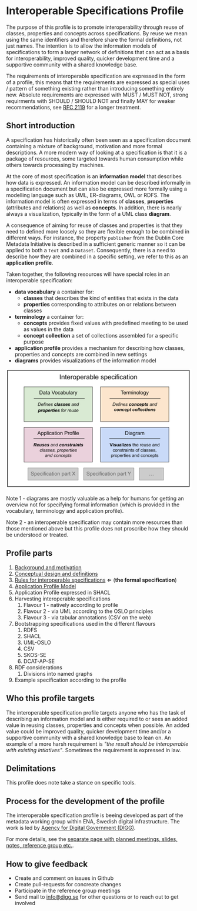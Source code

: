 # Interoperable Specifications Profile

The purpose of this profile is to promote interoperability through reuse of classes, properties and concepts across specifications. By reuse we mean using the same identifiers and therefore share the formal definitions, not just names. The intention is to allow the information models of specifications to form a larger network of definitions that can act as a basis for interoperability, improved quality, quicker development time and a supportive community with a shared knowledge base. 

The requirements of interoperable specification are expressed in the form of a profile, this means that the requirements are expressed as special uses / pattern of something existing rather than introducing something entirely new. Absolute requirements are expressed with MUST / MUST NOT, strong requirments with SHOULD / SHOULD NOT and finally MAY for weaker recommendations, see [RFC 2119](https://www.ietf.org/rfc/rfc2119.txt) for a longer treatment.

## Short introduction

A specification has historically often been seen as a specification document containing a mixture of background, motivation and more formal descriptions. A more modern way of looking at a specification is that it is a package of resources, some targeted towards human consumption while others towards processing by machines.

At the core of most specification is an **information model** that describes how data is expressed. An information model can be described informally in a specification document but can also be expressed more formally using a modelling language such as UML, ER-diagrams, OWL or RDFS. The information model is often expressed in terms of **classes**, **properties** (attributes and relations) as well as **concepts**. In addition, there is nearly always a visualization, typically in the form of a UML class **diagram**.

A consequence of aiming for reuse of classes and properties is that they need to defined more loosely so they are flexible enough to be combined in different ways. For instance, the property `publisher` from the Dublin Core Metadata Initiative is described in a sufficient generic manner so it can be applied to both a `Text` and a `Dataset`. Consequently, there is a need to describe how they are combined in a specific setting, we refer to this as an **application profile**.

Taken together, the following resources will have special roles in an interoperable specification:

* **data vocabulary** a container for:
    * **classes** that describes the kind of entities that exists in the data
    * **properties** corresponding to attributes on or relations between classes 
* **terminology** a container for:
    * **concepts** provides fixed values with predefined meeting to be used as values in the data
    * **concept collection** a set of collections assembled for a specific purpose
* **application profile** provides a mechanism for describing how classes, properties and concepts are combined in new settings
* **diagrams** provides visualizations of the information model

<img src="docs/pics/interoperable_specifications_simple.svg" width="800">

Note 1 - diagrams are mostly valuable as a help for humans for getting an overview not for specifying formal information (which is provided in the vocabulary, terminology and application profile).

Note 2 - an interoperable specification may contain more resources than those mentioned above but this profile does not proscribe how they should be understood or treated.

## Profile parts

1. [Background and motivation](docs/background.md) 
2. [Conceptual design and definitions](docs/design.md) 
3. [Rules for interoperable specifications](docs/rules.md) ⇐ (**the formal specification**)
4. [Application Profile Model](docs/ap.md)
5. Application Profile expressed in SHACL
4. Harvesting interoperable specifications 
   1. Flavour 1 - natively according to profile 
   2. Flavour 2 - via UML according to the OSLO principles 
   3. Flavour 3 - via tabular annotations (CSV on the web)
5. Bootstrapping specifications used in the different flavours
   1. RDFS 
   2. SHACL 
   3. UML-OSLO 
   4. CSV 
   5. SKOS-SE 
   6. DCAT-AP-SE
6. RDF considerations
   1. Divisions into named graphs
7. Example specification according to the profile

## Who this profile targets

The interoperable specification profile targets anyone who has the task of describing an information model and is either required to or sees an added value in reusing classes, properties and concepts when possible. An added value could be improved quality, quicker development time and/or a supportive community with a shared knowledge base to lean on. An example of a more harsh requirement is *"the result should be interoperable with existing intiatives"*. Sometimes the requirement is expressed in law.

## Delimitations

This profile does note take a stance on specific tools.

## Process for the development of the profile

The interoperable specification profile is beeing developed as part of the metadata working group within ENA, Swedish digital infrastructure. 
The work is led by [Agency for Digital Government (DIGG)](https://www.digg.se).

For more details, see the [separate page with planned meetings, slides, notes, reference group etc.](process/index.md).

## How to give feedback

- Create and comment on issues in Github
- Create pull-requests for concreate changes
- Participate in the reference group meetings
- Send mail to [info@digg.se](mailto:info@digg.se) for other questions or to reach out to get involved
